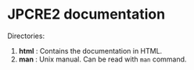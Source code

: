 JPCRE2 documentation
====================

Directories:

1. **html** : Contains the documentation in HTML.
2. **man** : Unix manual. Can be read with `man` command.
